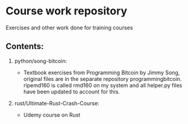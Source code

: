 # Course work repository
Exercises and other work done for training courses

## Contents:

1.  python/song-bitcoin:
    - Textbook exercises from Programming Bitcoin by Jimmy Song, original files are in the separate repository programmingbitcoin.  ripemd160 is called rmd160 on my system and all helper.py files have been updated to account for this.

2.  rust/Ultimate-Rust-Crash-Course:
    - Udemy course on Rust
